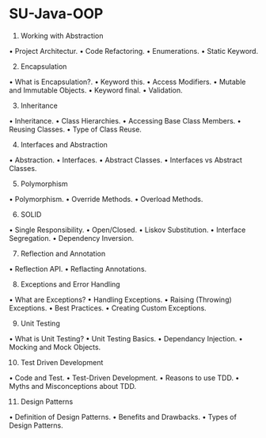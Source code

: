 # SU-Java-OOP


1. Working with Abstraction

• Project Architectur.
• Code Refactoring.
• Enumerations.
• Static Keyword.

2. Encapsulation

• What is Encapsulation?.
• Keyword this.
• Access Modifiers.
• Mutable and Immutable Objects.
• Keyword final.
• Validation.

3. Inheritance

• Inheritance.
• Class Hierarchies.
• Accessing Base Class Members.
• Reusing Classes.
• Type of Class Reuse.

4. Interfaces and Abstraction

• Abstraction.
• Interfaces.
• Abstract Classes.
• Interfaces vs Abstract Classes.

5. Polymorphism

• Polymorphism.
• Override Methods.
• Overload Methods.

6. SOLID

• Single Responsibility.
• Open/Closed.
• Liskov Substitution.
• Interface Segregation.
• Dependency Inversion.

7. Reflection and Annotation

• Reflection API.
• Reflacting Annotations.

8. Exceptions and Error Handling

• What are Exceptions?
• Handling Exceptions.
• Raising (Throwing) Exceptions.
• Best Practices.
• Creating Custom Exceptions.

9. Unit Testing

• What is Unit Testing?
• Unit Testing Basics.
• Dependancy Injection.
• Mocking and Mock Objects.

10. Test Driven Development

• Code and Test.
• Test-Driven Development.
• Reasons to use TDD.
• Myths and Misconceptions about TDD.

11. Design Patterns

• Definition of Design Patterns.
• Benefits and Drawbacks.
• Types of Design Patterns.


